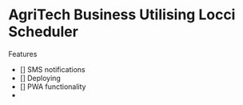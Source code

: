 # AgriTech Business Utilising Locci Scheduler


Features
- [] SMS notifications
- [] Deploying
- [] PWA functionality
- 